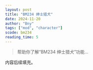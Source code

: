 ```yaml
---
layout: post
title: "BM234 绅士猎犬"
date: 2024-11-20
author: "Bny"
tags: ["mod", "character"]
scode: bm234
reading_time: 5
---
```


> 帮助你了解“BM234 绅士猎犬”功能...

内容后续填充。
